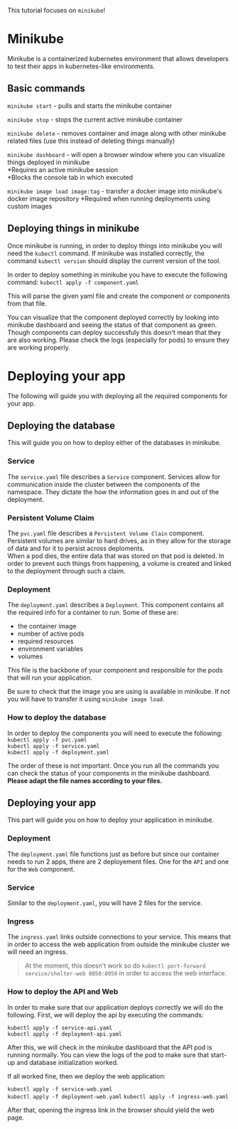 
This tutorial focuses on `minikube`!

# Minikube
Minikube is a containerized kubernetes environment that allows developers to test their apps in kubernetes-like environments.

## Basic commands
`minikube start` - pulls and starts the minikube container  

`minikube stop` - stops the current active minikube container  

`minikube delete` - removes container and image along with other minikube related files (use this instead of deleting things manually)  

`minikube dashboard` - will open a browser window where you can visualize things deployed in minikube  
*Requires an active minikube session  
*Blocks the console tab in which executed

`minikube image load image:tag` - transfer a docker image into minikube's docker image repository
*Required when running deployments using custom images

## Deploying things in minikube
Once minikube is running, in order to deploy things into minikube you will need the `kubectl` command.
If minikube was installed correctly, the command `kubectl version` should display the current version of the tool.

In order to deploy something in minikube you have to execute the following command:
`kubectl apply -f component.yaml`

This will parse the given yaml file and create the component or components from that file.

You can visualize that the component deployed correctly by looking into minikube dashboard and seeing the status of that component as green. Though components can deploy successfuly this doesn't mean that they are also working. Please check the logs (especially for pods) to ensure they are working properly.

# Deploying your app
The following will guide you with deploying all the required components for your app.

## Deploying the database
This will guide you on how to deploy either of the databases in minikube.

### Service
The `service.yaml` file describes a `Service` component. Services allow for communication inside the cluster between the components of the namespace. They dictate the how the information goes in and out of the deployment.

### Persistent Volume Claim
The `pvc.yaml` file describes a `Persistent Volume Clain` component. Persistent volumes are similar to hard drives, as in they allow for the storage of data and for it to persist across deploments.  
When a pod dies, the entire data that was stored on that pod is deleted. In order to prevent such things from happening, a volume is created and linked to the deployment through such a claim.

### Deployment
The `deployment.yaml` describes a `Deployment`. This component contains all the required info for a container to run. Some of these are:
- the container image
- number of active pods
- required resources
- environment variables
- volumes

This file is the backbone of your component and responsible for the pods that will run your application.

Be sure to check that the image you are using is available in minikube. If not you will have to transfer it using `minikube image load`.

### How to deploy the database
In order to deploy the components you will need to execute the following:  
`kubectl apply -f pvc.yaml`  
`kubectl apply -f service.yaml`  
`kubectl apply -f deployment.yaml`

The order of these is not important. Once you run all the commands you can check the status of your components in the minikube dashboard. **Please adapt the file names according to your files.**

## Deploying your app
This part will guide you on how to deploy your application in minikube.

### Deployment
The `deployment.yaml` file functions just as before but since our container needs to run 2 apps, there are 2 deployement files. One for the `API` and one for the `Web` component.

### Service
Similar to the `deployment.yaml`, you will have 2 files for the service.

### Ingress
The `ingress.yaml` links outside connections to your service. This means that in order to access the web application from outside the minikube cluster we will need an ingress. 

> At the moment, this doesn't work so do `kubectl port-forward service/shelter-web 8050:8050` in order to access the web interface.

### How to deploy the API and Web
In order to make sure that our application deploys correctly we will do the following. First, we will deploy the api by executing the commands:

`kubectl apply -f service-api.yaml`  
`kubectl apply -f deployment-api.yaml`

After this, we will check in the minikube dashboard that the API pod is running normally. You can view the logs of the pod to make sure that start-up and database initialization worked.

If all worked fine, then we deploy the web application:

`kubectl apply -f service-web.yaml`  
`kubectl apply -f deployment-web.yaml`
`kubectl apply -f ingress-web.yaml`

After that, opening the ingress link in the browser should yield the web page.